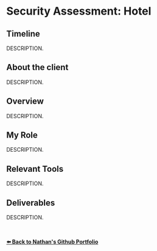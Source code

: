 <h1>Security Assessment: Hotel</h1>

<h2>Timeline</h2>
DESCRIPTION.
<br>

<h2>About the client</h2>
DESCRIPTION.
<br>

<h2>Overview</h2>
DESCRIPTION.
<br>

<h2>My Role</h2>
DESCRIPTION.
<br>

<h2>Relevant Tools</h2>
DESCRIPTION.
<br>

<h2>Deliverables</h2>
DESCRIPTION.<br>

<br>
<h2> </h2>
<h4><a href="https://github.com/tendeedo/tendeedo"> ⬅️ Back to Nathan's Github Portfolio </a></h4>
<h2> </h2>
